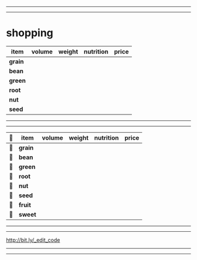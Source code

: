 
---
---

# shopping



| **item**         | **volume**     | **weight**     | **nutrition**     | **price**     |
| --- | ---|  ---|  ---|  ---| 
| **grain**         |       |       |       |       | 
| **bean**          |       |       |       |       |
| **green**         |       |       |       |       |
| **root**          |       |       |       |       |
| **nut**           |       |       |       |       |
| **seed**          |       |       |       |       |

---
---

| :sunrise: | **item** | **volume** | **weight** | **nutrition** | **price**     |
| --- | --- | ---|  ---|  ---|  ---| 
| :rice: | **grain**         |       |       |       |       | 
| :cookie: | **bean**        |       |       |       |       |
| :herb: | **green**         |       |       |       |       |
| :sweet_potato: | **root**  |       |       |       |       |
| :chestnut: | **nut**       |       |       |       |       |
| :corn: | **seed**          |       |       |       |       |
| :apple: | **fruit**        |       |       |       |       |
| :maple_leaf: | **sweet**   |       |       |       |       |

---
---

http://bit.ly/_edit_code

---
---
